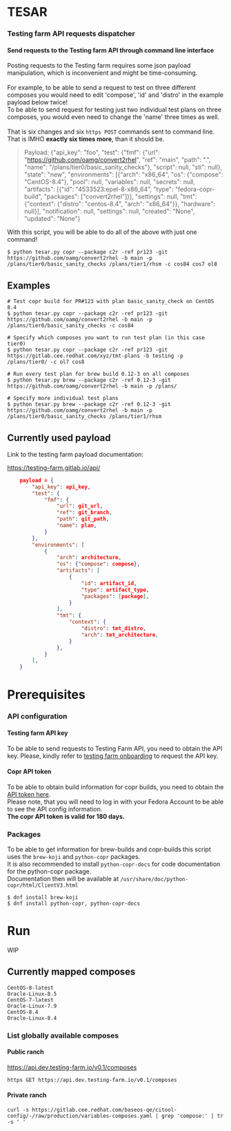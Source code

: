 TESAR
=
### Testing farm API requests dispatcher
#### Send requests to the Testing farm API through command line interface
Posting requests to the Testing farm requires some json payload manipulation, which is inconvenient and might be time-consuming.<br><br>
For example, to be able to send a request to test on three different composes you would need to edit 'compose', 'id' and 'distro' in the example payload below twice!<br>
To be able to send request for testing just two individual test plans on three composes, you would even need to change the 'name' three times as well.<br><br>
That is six changes and six `https POST` commands sent to command line.<br>
That is IMHO **exactly six times more**, than it should be. 

> Payload: {"api_key": "foo", "test": {"fmf": {"url": "https://github.com/oamg/convert2rhel", "ref": "main", "path": ".", "name": "/plans/tier0/basic_sanity_checks"}, "script": null, "sti": null}, "state": "new", "environments": [{"arch": "x86_64", "os": {"compose": "CentOS-8.4"}, "pool": null, "variables": null, "secrets": null, "artifacts": [{"id": "4533523:epel-8-x86_64", "type": "fedora-copr-build", "packages": ["convert2rhel"]}], "settings": null, "tmt": {"context": {"distro": "centos-8.4", "arch": "x86_64"}}, "hardware": null}], "notification": null, "settings": null, "created": "None", "updated": "None"}

With this script, you will be able to do all of the above with just one command!

```shell
$ python tesar.py copr --package c2r -ref pr123 -git https://github.com/oamg/convert2rhel -b main -p /plans/tier0/basic_sanity_checks /plans/tier1/rhsm -c cos84 cos7 ol8
```


## Examples

```shell 
# Test copr build for PR#123 with plan basic_sanity_check on CentOS 8.4 
$ python tesar.py copr --package c2r -ref pr123 -git https://github.com/oamg/convert2rhel -b main -p /plans/tier0/basic_sanity_checks -c cos84

# Specify which composes you want to run test plan (in this case tier0)
$ python tesar.py copr --package c2r -ref pr123 -git https://gitlab.cee.redhat.com/xyz/tmt-plans -b testing -p /plans/tier0/ -c ol7 cos8
 
# Run every test plan for brew build 0.12-3 on all composes
$ python tesar.py brew --package c2r -ref 0.12-3 -git https://github.com/oamg/convert2rhel -b main -p /plans/ 

# Specify more individual test plans
$ python tesar.py brew --package c2r -ref 0.12-3 -git https://github.com/oamg/convert2rhel -b main -p /plans/tier0/basic_sanity_checks /plans/tier1/rhsm 

```

## Currently used payload
Link to the testing farm payload documentation:

https://testing-farm.gitlab.io/api/

```json lines
    payload = {
        "api_key": api_key,
        "test": {
            "fmf": {
                "url": git_url,
                "ref": git_branch,
                "path": git_path,
                "name": plan,
            }
        },
        "environments": [
            {
                "arch": architecture,
                "os": {"compose": compose},
                "artifacts": [
                    {
                        "id": artifact_id,
                        "type": artifact_type,
                        "packages": [package],
                    }
                ],
                "tmt": {
                    "context": {
                        "distro": tmt_distro,
                        "arch": tmt_architecture,
                    }
                },
            }
        ],
    }
```

# Prerequisites

### API configuration

#### Testing farm API key

To be able to send requests to Testing Farm API, you need to obtain the API key.
Please, kindly refer to [testing farm onboarding](https://docs.testing-farm.io/general/0.1/onboarding.html)
to request the API key.

#### Copr API token

To be able to obtain build information for copr builds, you need to obtain the [API token here](https://copr.fedorainfracloud.org/api/).<br>
Please note, that you will need to log in with your Fedora Account to be able to see the API config information.<br>
**The copr API token is valid for 180 days.**

### Packages

To be able to get information for brew-builds and copr-builds this script uses the `brew-koji` and
`python-copr` packages. <br>
It is also recommended to install `python-copr-docs` for code documentation for the python-copr package.<br>
Documentation then will be available at `/usr/share/doc/python-copr/html/ClientV3.html`
```shell
$ dnf install brew-koji
$ dnf install python-copr, python-copr-docs
```

# Run 

WIP

## Currently mapped composes
```
CentOS-8-latest
Oracle-Linux-8.5
CentOS-7-latest
Oracle-Linux-7.9
CentOS-8.4
Oracle-Linux-8.4
```

### List globally available composes

#### Public ranch

https://api.dev.testing-farm.io/v0.1/composes

`https GET https://api.dev.testing-farm.io/v0.1/composes`

#### Private ranch

`curl -s https://gitlab.cee.redhat.com/baseos-qe/citool-config/-/raw/production/variables-composes.yaml | grep 'compose:' | tr -s ' '`


